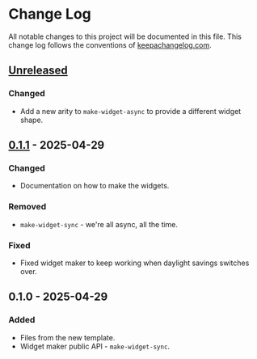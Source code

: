 # Change Log
All notable changes to this project will be documented in this file. This change log follows the conventions of [keepachangelog.com](http://keepachangelog.com/).

## [Unreleased]
### Changed
- Add a new arity to `make-widget-async` to provide a different widget shape.

## [0.1.1] - 2025-04-29
### Changed
- Documentation on how to make the widgets.

### Removed
- `make-widget-sync` - we're all async, all the time.

### Fixed
- Fixed widget maker to keep working when daylight savings switches over.

## 0.1.0 - 2025-04-29
### Added
- Files from the new template.
- Widget maker public API - `make-widget-sync`.

[Unreleased]: https://sourcehost.site/your-name/cards-comparison-plan/compare/0.1.1...HEAD
[0.1.1]: https://sourcehost.site/your-name/cards-comparison-plan/compare/0.1.0...0.1.1
